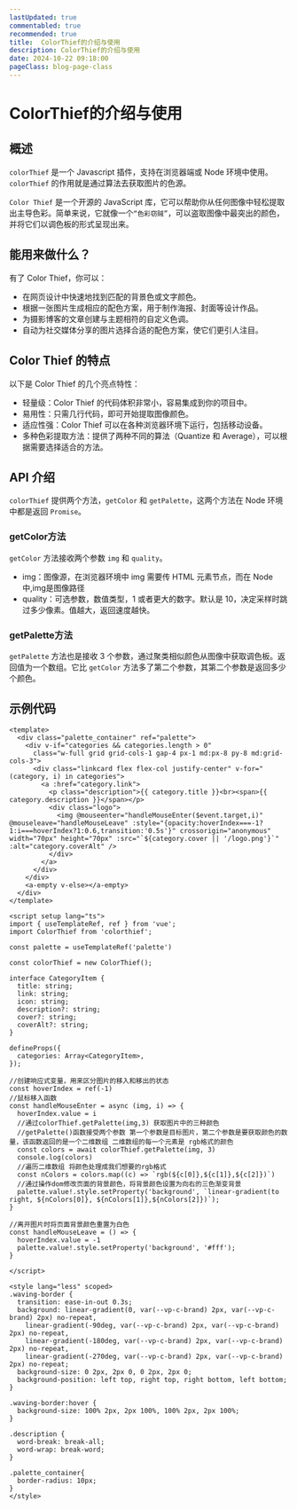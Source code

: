 ```yaml
---
lastUpdated: true
commentabled: true
recommended: true
title:  ColorThief的介绍与使用
description: ColorThief的介绍与使用
date: 2024-10-22 09:18:00
pageClass: blog-page-class
---
```


# ColorThief的介绍与使用 #

## 概述 ##

`colorThief` 是一个 Javascript 插件，支持在浏览器端或 Node 环境中使用。`colorThief` 的作用就是通过算法去获取图片的色源。

`Color Thief` 是一个开源的 JavaScript 库，它可以帮助你从任何图像中轻松提取出主导色彩。简单来说，它就像一个`“色彩窃贼”`，可以盗取图像中最突出的颜色，并将它们以调色板的形式呈现出来。

## 能用来做什么？ ##

有了 Color Thief，你可以：

- 在网页设计中快速地找到匹配的背景色或文字颜色。
- 根据一张图片生成相应的配色方案，用于制作海报、封面等设计作品。
- 为摄影博客的文章创建与主题相符的自定义色调。
- 自动为社交媒体分享的图片选择合适的配色方案，使它们更引人注目。

## Color Thief 的特点 ##

以下是 Color Thief 的几个亮点特性：

- 轻量级：Color Thief 的代码体积非常小，容易集成到你的项目中。
- 易用性：只需几行代码，即可开始提取图像颜色。
- 适应性强：Color Thief 可以在各种浏览器环境下运行，包括移动设备。
- 多种色彩提取方法：提供了两种不同的算法（Quantize 和 Average），可以根据需要选择适合的方法。

## API 介绍 ##

`colorThief` 提供两个方法，`getColor` 和 `getPalette`，这两个方法在 Node 环境中都是返回 `Promise`。

### getColor方法 ###

`getColor` 方法接收两个参数 `img` 和 `quality`。

- img：图像源，在浏览器环境中 img 需要传 HTML 元素节点，而在 Node 中,img是图像路径
- quality：可选参数，数值类型，1 或者更大的数字。默认是 10，决定采样时跳过多少像素。值越大，返回速度越快。

### getPalette方法 ###

`getPalette` 方法也是接收 3 个参数，通过聚类相似颜色从图像中获取调色板。返回值为一个数组。它比 `getColor` 方法多了第二个参数，其第二个参数是返回多少个颜色。

## 示例代码 ##

```vue
<template>
  <div class="palette_container" ref="palette">
    <div v-if="categories && categories.length > 0"
      class="w-full grid grid-cols-1 gap-4 px-1 md:px-8 py-8 md:grid-cols-3">
      <div class="linkcard flex flex-col justify-center" v-for="(category, i) in categories">
        <a :href="category.link">
          <p class="description">{{ category.title }}<br><span>{{ category.description }}</span></p>
          <div class="logo">
            <img @mouseenter="handleMouseEnter($event.target,i)" @mouseleave="handleMouseLeave" :style="{opacity:hoverIndex===-1?1:i===hoverIndex?1:0.6,transition:'0.5s'}" crossorigin="anonymous" width="70px" height="70px" :src="`${category.cover || '/logo.png'}`" :alt="category.coverAlt" />
          </div>
        </a>
      </div>
    </div>
    <a-empty v-else></a-empty>
  </div>
</template>

<script setup lang="ts">
import { useTemplateRef, ref } from 'vue';
import ColorThief from 'colorthief';

const palette = useTemplateRef('palette')

const colorThief = new ColorThief();

interface CategoryItem {
  title: string;
  link: string;
  icon: string;
  description?: string;
  cover?: string;
  coverAlt?: string;
}

defineProps({
  categories: Array<CategoryItem>,
});

//创建响应式变量，用来区分图片的移入和移出的状态
const hoverIndex = ref(-1)
//鼠标移入函数
const handleMouseEnter = async (img, i) => {
  hoverIndex.value = i
  //通过colorThief.getPalette(img,3) 获取图片中的三种颜色
  //getPalette()函数接受两个参数 第一个参数是目标图片，第二个参数是要获取颜色的数量，该函数返回的是一个二维数组 二维数组的每一个元素是 rgb格式的颜色
  const colors = await colorThief.getPalette(img, 3)
  console.log(colors)
  //遍历二维数组 将颜色处理成我们想要的rgb格式
  const nColors = colors.map((c) => `rgb(${c[0]},${c[1]},${c[2]})`)
  //通过操作dom修改页面的背景颜色，将背景颜色设置为向右的三色渐变背景
  palette.value!.style.setProperty('background', `linear-gradient(to right, ${nColors[0]}, ${nColors[1]},${nColors[2]})`);
}

//离开图片时将页面背景颜色重置为白色
const handleMouseLeave = () => {
  hoverIndex.value = -1
  palette.value!.style.setProperty('background', '#fff');
}

</script>

<style lang="less" scoped>
.waving-border {
  transition: ease-in-out 0.3s;
  background: linear-gradient(0, var(--vp-c-brand) 2px, var(--vp-c-brand) 2px) no-repeat,
    linear-gradient(-90deg, var(--vp-c-brand) 2px, var(--vp-c-brand) 2px) no-repeat,
    linear-gradient(-180deg, var(--vp-c-brand) 2px, var(--vp-c-brand) 2px) no-repeat,
    linear-gradient(-270deg, var(--vp-c-brand) 2px, var(--vp-c-brand) 2px) no-repeat;
  background-size: 0 2px, 2px 0, 0 2px, 2px 0;
  background-position: left top, right top, right bottom, left bottom;
}

.waving-border:hover {
  background-size: 100% 2px, 2px 100%, 100% 2px, 2px 100%;
}

.description {
  word-break: break-all;
  word-wrap: break-word;
}

.palette_container{
  border-radius: 10px;
}
</style>
```

